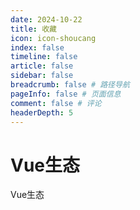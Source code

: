 ```yaml
---
date: 2024-10-22
title: 收藏
icon: icon-shoucang
index: false
timeline: false
article: false
sidebar: false
breadcrumb: false # 路径导航
pageInfo: false # 页面信息
comment: false # 评论
headerDepth: 5
---
```

# Vue生态
<FontIcon icon="icon-logo-vue" />  Vue生态

<MyCoverLink type="VueEcology" />

<script setup>
    import MyCoverLink from "@MyCoverLink";
</script>

<Share :services="['qq','weibo']" />

<Share colorful />
